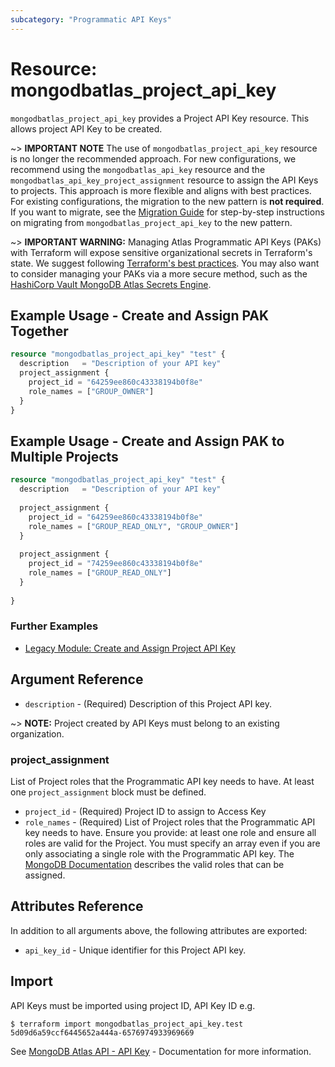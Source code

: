 ```yaml
---
subcategory: "Programmatic API Keys"
---
```


# Resource: mongodbatlas_project_api_key

`mongodbatlas_project_api_key` provides a Project API Key resource. This allows project API Key to be created.

~> **IMPORTANT NOTE** The use of `mongodbatlas_project_api_key` resource is no longer the recommended approach. For new configurations, we recommend using the `mongodbatlas_api_key` resource and the `mongodbatlas_api_key_project_assignment` resource to assign the API Keys to projects. This approach is more flexible and aligns with best practices. For existing configurations, the migration to the new pattern is **not required**. If you want to migrate, see the [Migration Guide](../guides/project-api-key-migration.md) for step-by-step instructions on migrating from `mongodbatlas_project_api_key` to the new pattern.

~> **IMPORTANT WARNING:** Managing Atlas Programmatic API Keys (PAKs) with Terraform will expose sensitive organizational secrets in Terraform's state. We suggest following [Terraform's best practices](https://developer.hashicorp.com/terraform/language/state/sensitive-data). You may also want to consider managing your PAKs via a more secure method, such as the [HashiCorp Vault MongoDB Atlas Secrets Engine](https://developer.hashicorp.com/vault/docs/secrets/mongodbatlas).

## Example Usage - Create and Assign PAK Together

```terraform
resource "mongodbatlas_project_api_key" "test" {
  description   = "Description of your API key"
  project_assignment {
    project_id = "64259ee860c43338194b0f8e"
    role_names = ["GROUP_OWNER"]
  }
}
```

## Example Usage - Create and Assign PAK to Multiple Projects

```terraform
resource "mongodbatlas_project_api_key" "test" {
  description   = "Description of your API key"
  
  project_assignment {
    project_id = "64259ee860c43338194b0f8e"
    role_names = ["GROUP_READ_ONLY", "GROUP_OWNER"]
  }
  
  project_assignment {
    project_id = "74259ee860c43338194b0f8e"
    role_names = ["GROUP_READ_ONLY"]
  }
  
}
```

### Further Examples
- [Legacy Module: Create and Assign Project API Key](https://github.com/mongodb/terraform-provider-mongodbatlas/tree/v2.0.1/examples/mongodbatlas_api_key_assignment/module/old_module)

## Argument Reference

* `description` - (Required) Description of this Project API key.

~> **NOTE:** Project created by API Keys must belong to an existing organization.

### project_assignment
List of Project roles that the Programmatic API key needs to have. At least one `project_assignment` block must be defined.

* `project_id` - (Required) Project ID to assign to Access Key
* `role_names` - (Required) List of Project roles that the Programmatic API key needs to have. Ensure you provide: at least one role and ensure all roles are valid for the Project. You must specify an array even if you are only associating a single role with the Programmatic API key. The [MongoDB Documentation](https://www.mongodb.com/docs/atlas/reference/user-roles/#project-roles) describes the valid roles that can be assigned.

## Attributes Reference

In addition to all arguments above, the following attributes are exported:

* `api_key_id` - Unique identifier for this Project API key.

## Import

API Keys must be imported using project ID, API Key ID e.g.

```
$ terraform import mongodbatlas_project_api_key.test 5d09d6a59ccf6445652a444a-6576974933969669
```
See [MongoDB Atlas API - API Key](https://www.mongodb.com/docs/atlas/reference/api-resources-spec/#tag/Programmatic-API-Keys/operation/createProjectApiKey) - Documentation for more information.
